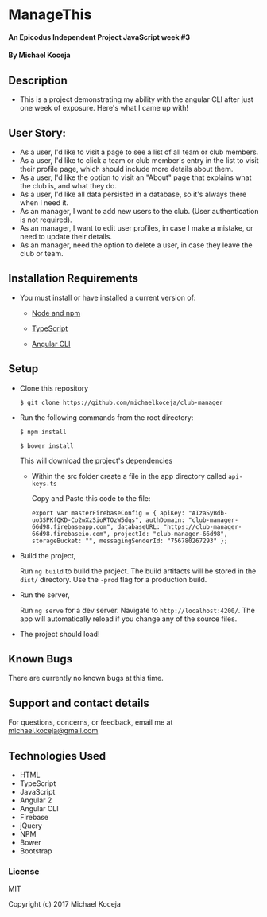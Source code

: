 # ManageThis

#### An Epicodus Independent Project JavaScript week #3

#### By Michael Koceja

## Description

* This is a project demonstrating my ability with the angular CLI after just one week of exposure. Here's what I came up with!

## User Story:

* As a user, I'd like to visit a page to see a list of all team or club members.
* As a user, I'd like to click a team or club member's entry in the list to visit their profile page, which should include more details about them.
* As a user, I'd like the option to visit an "About" page that explains what the club is, and what they do.
* As a user, I'd like all data persisted in a database, so it's always there when I need it.
* As an manager, I want to add new users to the club. (User authentication is not required).
* As an manager, I want to edit user profiles, in case I make a mistake, or need to update their details.
* As an manager, need the option to delete a user, in case they leave the club or team.

## Installation Requirements

* You must install or have installed a current version of:

  * [Node and npm](https://nodejs.org/en/)

  * [TypeScript](https://www.typescriptlang.org/#download-links)

  * [Angular CLI](https://github.com/angular/angular-cli)


## Setup

* Clone this repository

  `$ git clone https://github.com/michaelkoceja/club-manager`


* Run the following commands from the root directory:

  `$ npm install`

  `$ bower install`

  This will download the project's dependencies

  * Within the src folder create a file in the app directory called `api-keys.ts`

    Copy and Paste this code to the file:

    `export var masterFirebaseConfig = {
      apiKey: "AIzaSyBdb-uo3SPKfQKD-Co2wXzSioRTOzW5dqs",
      authDomain: "club-manager-66d98.firebaseapp.com",
      databaseURL: "https://club-manager-66d98.firebaseio.com",
      projectId: "club-manager-66d98",
      storageBucket: "",
      messagingSenderId: "756780267293"
      };
  `

* Build the project,

  Run `ng build` to build the project. The build artifacts will be stored in the `dist/` directory. Use the `-prod` flag for a production build.

* Run the server,

  Run `ng serve` for a dev server. Navigate to `http://localhost:4200/`. The app will automatically reload if you change any of the source files.

* The project should load!

## Known Bugs

There are currently no known bugs at this time.

## Support and contact details

For questions, concerns, or feedback, email me at michael.koceja@gmail.com

## Technologies Used

* HTML
* TypeScript
* JavaScript
* Angular 2
* Angular CLI
* Firebase
* jQuery
* NPM
* Bower
* Bootstrap

### License

MIT

Copyright (c) 2017 Michael Koceja
